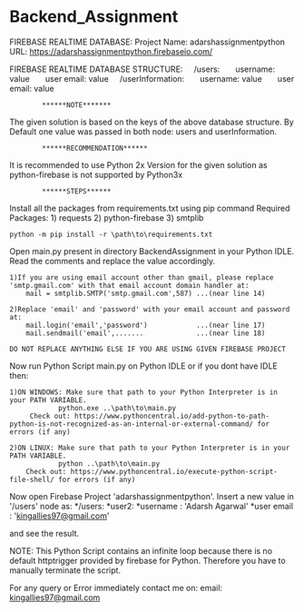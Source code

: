 # Backend_Assignment


FIREBASE REALTIME DATABASE:
	Project Name: adarshassignmentpython
	URL: https://adarshassignmentpython.firebaseio.com/

FIREBASE REALTIME DATABASE STRUCTURE:
&nbsp;&nbsp;&nbsp;&nbsp;/users:
&nbsp;&nbsp;&nbsp;&nbsp;&nbsp;&nbsp;username: value
&nbsp;&nbsp;&nbsp;&nbsp;&nbsp;&nbsp;user email: value
&nbsp;&nbsp;&nbsp;&nbsp;/userInformation:
&nbsp;&nbsp;&nbsp;&nbsp;&nbsp;&nbsp;username: value
&nbsp;&nbsp;&nbsp;&nbsp;&nbsp;&nbsp;user email: value

			******NOTE*******
The given solution is based on the keys of the above database structure.
By Default one value was passed in both node: users and userInformation.

			******RECOMMENDATION******
It is recommended to use Python 2x Version for the given solution as python-firebase is not supported by Python3x


			******STEPS******
Install all the packages from requirements.txt using pip command
Required Packages: 1) requests
		   2) python-firebase
		   3) smtplib

	python -m pip install -r \path\to\requirements.txt



Open main.py present in directory BackendAssignment in your Python IDLE. Read the comments and replace the value accordingly.

	1)If you are using email account other than gmail, please replace 'smtp.gmail.com' with that email account domain handler at:
		mail = smtplib.SMTP('smtp.gmail.com',587) ...(near line 14)

	2)Replace 'email' and 'password' with your email account and password at:
		mail.login('email','password')            ...(near line 17)
		mail.sendmail('email',.......             ...(near line 18)

	DO NOT REPLACE ANYTHING ELSE IF YOU ARE USING GIVEN FIREBASE PROJECT

Now run Python Script main.py on Python IDLE or if you dont have IDLE then:

	1)ON WINDOWS: Make sure that path to your Python Interpreter is in your PATH VARIABLE.
				python.exe ..\path\to\main.py
		 Check out: https://www.pythoncentral.io/add-python-to-path-python-is-not-recognized-as-an-internal-or-external-command/ for errors (if any)
	
	2)ON LINUX: Make sure that path to your Python Interpreter is in your PATH VARIABLE.
				python ..\path\to\main.py
		Check out: https://www.pythoncentral.io/execute-python-script-file-shell/ for errors (if any)



Now open Firebase Project 'adarshassignmentpython'. Insert a new value in '/users' node as:
	     */users:
		*user2:
		    *username : 'Adarsh Agarwal'
		    *user email : 'kingallies97@gmail.com'

and see the result.

NOTE: This Python Script contains an infinite loop because there is no default httptrigger provided by firebase for Python. Therefore you have to manually terminate the script.

For any query or Error immediately contact me on:
email: kingallies97@gmail.com